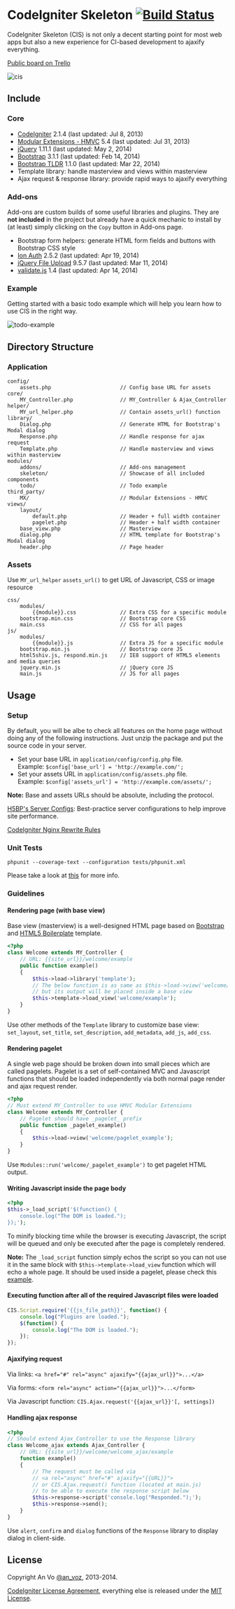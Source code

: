 CodeIgniter Skeleton [![Build Status](https://travis-ci.org/anvoz/CodeIgniter-Skeleton.png?branch=master)](https://travis-ci.org/anvoz/CodeIgniter-Skeleton)
====================

CodeIgniter Skeleton (CIS) is not only a decent starting point for most web apps but also a new experience for CI-based development to ajaxify everything.

[Public board on Trello](https://trello.com/b/gOUmrT5J/codeigniter-skeleton)

![cis](https://cloud.githubusercontent.com/assets/4688035/2561535/471eba12-b81c-11e3-93d2-130d011f6b13.PNG)

## Include

### Core

* [CodeIgniter](https://github.com/EllisLab/CodeIgniter) 2.1.4 (last updated: Jul 8, 2013)
* [Modular Extensions - HMVC](https://bitbucket.org/wiredesignz/codeigniter-modular-extensions-hmvc) 5.4 (last updated: Jul 31, 2013)
* [jQuery](https://github.com/jquery/jquery) 1.11.1 (last updated: May 2, 2014)
* [Bootstrap](https://github.com/twbs/bootstrap) 3.1.1 (last updated: Feb 14, 2014)
* [Bootstrap TLDR](https://github.com/anvoz/bootstrap-tldr) 1.1.0 (last updated: Mar 22, 2014)
* Template library: handle masterview and views within masterview
* Ajax request & response library: provide rapid ways to ajaxify everything

### Add-ons

Add-ons are custom builds of some useful libraries and plugins. They are **not included** in the project but already have a quick mechanic to install by (at least) simply clicking on the `Copy` button in Add-ons page.

* Bootstrap form helpers: generate HTML form fields and buttons with Bootstrap CSS style
* [Ion Auth](https://github.com/benedmunds/CodeIgniter-Ion-Auth) 2.5.2 (last updated: Apr 19, 2014)
* [jQuery File Upload](https://github.com/blueimp/jQuery-File-Upload) 9.5.7 (last updated: Mar 11, 2014)
* [validate.js](https://github.com/rickharrison/validate.js) 1.4 (last updated: Apr 14, 2014)

### Example

Getting started with a basic todo example which will help you learn how to use CIS in the right way.

![todo-example](https://cloud.githubusercontent.com/assets/4688035/2561537/557533de-b81c-11e3-8590-8fd4c11ab30b.PNG)

## Directory Structure

### Application

```
config/
    assets.php                      // Config base URL for assets
core/
    MY_Controller.php               // MY_Controller & Ajax_Controller
helper/
    MY_url_helper.php               // Contain assets_url() function
library/
    Dialog.php                      // Generate HTML for Bootstrap's Modal dialog
    Response.php                    // Handle response for ajax request
    Template.php                    // Handle masterview and views within masterview
modules/
    addons/                         // Add-ons management
    skeleton/                       // Showcase of all included components
    todo/                           // Todo example
third_party/
    MX/                             // Modular Extensions - HMVC
views/
    layout/
        default.php                 // Header + full width container
        pagelet.php                 // Header + half width container
    base_view.php                   // Masterview
    dialog.php                      // HTML template for Bootstrap's Modal dialog
    header.php                      // Page header
```

### Assets

Use `MY_url_helper` `assets_url()` to get URL of Javascript, CSS or image resource

```
css/
    modules/
        {{module}}.css              // Extra CSS for a specific module
    bootstrap.min.css               // Bootstrap core CSS
    main.css                        // CSS for all pages
js/
    modules/
        {{module}}.js               // Extra JS for a specific module
    bootstrap.min.js                // Bootstrap core JS
    html5shiv.js, respond.min.js    // IE8 support of HTML5 elements and media queries
    jquery.min.js                   // jQuery core JS
    main.js                         // JS for all pages
```

## Usage

### Setup

By default, you will be albe to check all features on the home page without doing any of the following instructions. Just unzip the package and put the source code in your server.

* Set your base URL in `application/config/config.php` file.  
Example: `$config['base_url'] = 'http://example.com/';`
* Set your assets URL in `application/config/assets.php` file.  
Example: `$config['assets_url'] = 'http://example.com/assets/';`

**Note:** Base and assets URLs should be absolute, including the protocol.

[H5BP's Server Configs](https://github.com/h5bp/server-configs): Best-practice server configurations to help improve site performance.

[CodeIgniter Nginx Rewrite Rules](https://github.com/anvoz/CodeIgniter-Skeleton/wiki/CodeIgniter-Nginx-Rewrite-Rules)

### Unit Tests

```
phpunit --coverage-text --configuration tests/phpunit.xml
```

Please take a look at [this](https://github.com/anvoz/CodeIgniter-Skeleton/tree/master/tests) for more info.

### Guidelines

#### Rendering page (with base view)

Base view (masterview) is a well-designed HTML page based on [Bootstrap](https://github.com/twbs/bootstrap) and [HTML5 Boilerplate](https://github.com/h5bp/html5-boilerplate) template.
```php
<?php
class Welcome extends MY_Controller {
    // URL: {{site_url}}/welcome/example
    public function example()
    {
        $this->load->library('template');
        // The below function is as same as $this->load->view('welcome/example')
        // but its output will be placed inside a base view
        $this->template->load_view('welcome/example');
    }
}
```
Use other methods of the `Template` library to customize base view: `set_layout`, `set_title`, `set_description`, `add_metadata`, `add_js`, `add_css`.

#### Rendering pagelet

A single web page should be broken down into small pieces which are called pagelets. Pagelet is a set of self-contained MVC and Javascript functions that should be loaded independently via both normal page render and ajax request render.
```php
<?php
// Must extend MY_Controller to use HMVC Modular Extensions
class Welcome extends MY_Controller {
    // Pagelet should have _pagelet_ prefix
    public function _pagelet_example()
    {
        $this->load->view('welcome/pagelet_example');
    }
}
```
Use `Modules::run('welcome/_pagelet_example')` to get pagelet HTML output.

#### Writing Javascript inside the page body
```php
<?php
$this->_load_script('$(function() {
    console.log("The DOM is loaded.");
});');
```
To minify blocking time while the browser is executing Javascript, the script will be queued and only be executed after the page is completely rendered.

**Note:** The `_load_script` function simply echos the script so you can not use it in the same block with `$this->template->load_view` function which will echo a whole page. It should be used inside a pagelet, please check this [example](https://github.com/anvoz/CodeIgniter-Skeleton/blob/master/application/modules/addons/data/validate_js/controllers/form_validation_example.php#L67-L77).

#### Executing function after all of the required Javascript files were loaded
```js
CIS.Script.require('{{js_file_path}}', function() {
    console.log("Plugins are loaded.");
    $(function() {
        console.log("The DOM is loaded.");
    });
});
```

#### Ajaxifying request
Via links: `<a href="#" rel="async" ajaxify="{{ajax_url}}">...</a>`

Via forms: `<form rel="async" action="{{ajax_url}}">...</form>`

Via Javascript function: `CIS.Ajax.request('{{ajax_url}}'[, settings])`

#### Handling ajax response
```php
<?php
// Should extend Ajax_Controller to use the Response library
class Welcome_ajax extends Ajax_Controller {
    // URL: {{site_url}}/welcome/welcome_ajax/example
    function example()
    {
        // The request must be called via
        // <a rel="async" href="#" ajaxify="{{URL}}">
        // or CIS.Ajax.request() function (located at main.js)
        // to be able to execute the response script below
        $this->response->script('console.log("Responded.");');
        $this->response->send();
    }
}
```
Use `alert`, `confirm` and `dialog` functions of the `Response` library to display dialog in client-side.

## License

Copyright An Vo [@an_voz](https://twitter.com/an_voz), 2013-2014.

[CodeIgniter License Agreement](http://ellislab.com/codeigniter/user-guide/license.html), everything else is released under the [MIT License](http://opensource.org/licenses/MIT).
